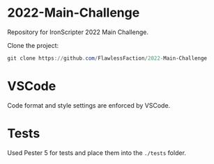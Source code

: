 # 2022-Main-Challenge
Repository for IronScripter 2022 Main Challenge.


Clone the project:
```powershell
git clone https://github.com/FlawlessFaction/2022-Main-Challenge
```

# VSCode
Code format and style settings are enforced by VSCode.


# Tests

Used Pester 5 for tests and place them into the `./tests` folder.